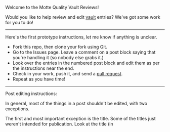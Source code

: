 Welcome to the Motte Quality Vault Reviews!

Would you like to help review and edit [vault](https://www.vault.themotte.org/) entries? We've got some work for you to do!

----

Here's the first prototype instructions, let me know if anything is unclear.

* Fork this repo, then clone your fork using Git.
* Go to the Issues page. Leave a comment on a post block saying that you're handling it (so nobody else grabs it.)
* Look over the entries in the numbered post block and edit them as per the instructions near the end.
* Check in your work, push it, and send a [pull request](https://docs.github.com/en/github/collaborating-with-pull-requests/proposing-changes-to-your-work-with-pull-requests/creating-a-pull-request).
* Repeat as you have time!

----

Post editing instructions:

In general, most of the things in a post shouldn't be edited, with two exceptions.

The first and most important exception is the title. Some of the titles just weren't intended for publication. Look at the title (in <title> tags) and, if necessary, modify it for publication. Titles should be spelled properly, punctuated properly, and capitalized properly as per [title case](https://en.wikipedia.org/wiki/Title_case) ([converter here](https://titlecase.com/), use AP-Style Title Case). They should not have a trailing period or exclamation point and should not be written as clickbait unless there's a really good reason (I'd accept "Ten TERRIFYING things you didn't know about clickbait!", for example). Check out [the Vault's homepage](https://www.vault.themotte.org/) for examples.

The second exception is context quotes. [Some posts](https://www.vault.themotte.org/post/the_internets_effect_on_publishing) just make no sense without an introductory quote to see what they were responding to. On Reddit, people just hit "parent" and go read the context, but that's not an option here. Prepend www.reddit.com to the <link> and go visit it to see what it looks like; if it makes a lot more sense with a parent, you need to add a context quote.

The right way to do this is to create a <context> block before the <body>, then copy all relevant context in there. You can use full HTML in this block; please copy any formatting from your quotes as well (Inspect Element in your favorite web browser makes this easy, just copy and paste!) You can also nest quotes with <blockquote> tags.

If the post includes an existing but insufficient <blockquote>, move it out of the <body> and into a <context> with extra quotes as necessary. This is the only time you should be editing a <body>!

Examples of much of this can be found in the [example_before](https://github.com/themotte/vault_review/tree/master/example_before) and [example_after](https://github.com/themotte/vault_review/tree/master/example_after) directories. Title editing is shown in ymeskhout's post, <context> is added in Amadanb's, ymeskhout's, and ZorbaTHut's posts, with an existing blockquote hoisted from <body> to <context> in ZorbaTHut's example.

If you're not entirely sure what to do with a post, do it anyway. Everything submitted will be reviewed by me; I'd rather have your best guess at the right solution than anything else. If you <i>really</i> don't know what to do with it, move it into a folder named REVIEW_ME and I'll handle it.

Finally, don't feel like you have to edit a post! Sometimes they're fine as-is.

Thank you in advance for your help!

----

Did you find a problem in the live site? There's currently no way for people to help me with that directly, but post an issue, with the URL included, and tell me what the problem is; I'll take care of it. Thank you also!